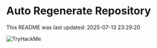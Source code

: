 # Auto Regenerate Repository

This README was last updated: 2025-07-13 23:29:20

 ![TryHackMe](https://tryhackme.com/badge/533634)